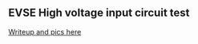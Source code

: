 ## EVSE High voltage input circuit test

[Writeup and pics here](http://www.mastrogippo.it/2019/08/first-prototype-and-test-hardware/)